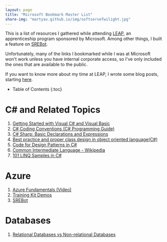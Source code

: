 ```yaml
---
layout: page
title: "Microsoft Bookmark Master List"
share-img: "martyav.github.io/img/softserveTwilight.jpg"
---
```


This is a list of resources I gathered while attending [LEAP](http://www.industryexplorers.com), an apprenticeship program sponsored by Microsoft. Among other things, I built a feature on [SREBot](https://www.usenix.org/conference/srecon17asia/program/presentation/guimaraes). 

Unfortunately, many of the links I bookmarked while I was at Microsoft won't work unless you have internal corporate access, so I've only included the ones that are available to the public. 

If you want to know more about my time at LEAP, I wrote some blog posts, starting [here](https://martyav.github.io/2018-02-28-moving-and-changing/).

* Table of Contents
{:toc}

# C# and Related Topics
1. [Getting Started with Visual C# and Visual Basic](https://msdn.microsoft.com/en-us/library/dd492171.aspx)
1. [C# Coding Conventions (C# Programming Guide)](https://docs.microsoft.com/en-us/dotnet/csharp/programming-guide/inside-a-program/coding-conventions)
1. [C# Sharp: Basic Declarations and Expressions](https://www.w3resource.com/csharp-exercises/basic/index.php)
1. [Best practice and proper class design in object oriented language(C#)](https://www.codeproject.com/Questions/232598/Best-practice-and-proper-class-design-in-object-or)
1. [Code for Design Patterns in C#](https://github.com/wwake/dpics)
1. [Common Intermediate Language - Wikipedia](https://en.wikipedia.org/wiki/Common_Intermediate_Language)
1. [101 LINQ Samples in C#](https://code.msdn.microsoft.com/101-LINQ-Samples-3fb9811b#content)

# Azure
1. [Azure Fundamentals (Video)](https://www.youtube.com/watch?v=1edLpzK92aw)
1. [Training Kit Demos](https://github.com/Azure-Readiness/MicrosoftAzureTrainingKit/tree/master/Demos)
1. [SREBot](https://www.usenix.org/conference/srecon17asia/program/presentation/guimaraes)

# Databases
1. [Relational Databases vs Non-relational Databases](http://www.jamesserra.com/archive/2015/08/relational-databases-vs-non-relational-databases/)
